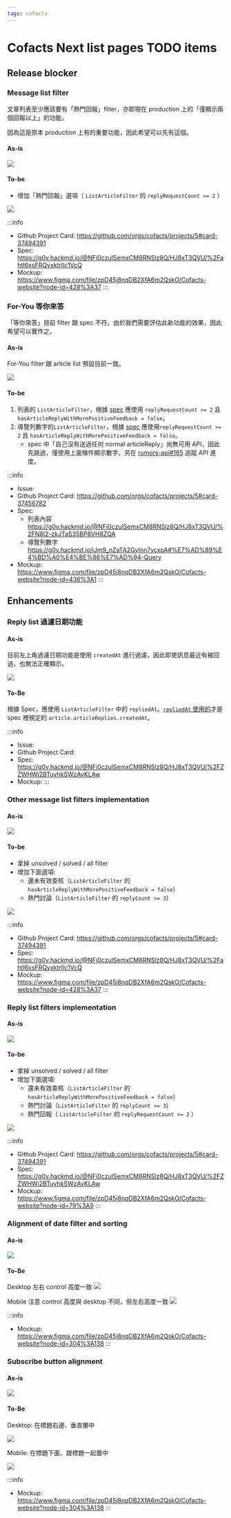 ```yaml
---
tags: cofacts
---
```


# Cofacts Next list pages TODO items

## Release blocker

### Message list filter

文章列表至少應該要有「熱門回報」filter，亦即現在 production 上的「僅顯示兩個回報以上」的功能。

因為這是原本 production 上有的重要功能，因此希望可以先有這個。

#### As-is
![](https://s3-ap-northeast-1.amazonaws.com/g0v-hackmd-images/uploads/upload_d0622de8a8c191168d0543325b8c06e7.png)

#### To-be

* 增加「熱門回報」選項（ `ListArticleFilter` 的 `replyRequestCount >= 2` ）

![](https://s3-ap-northeast-1.amazonaws.com/g0v-hackmd-images/uploads/upload_c54506e917c572c231dc3ca1395856f6.png)

:::info
- Github Project Card: https://github.com/orgs/cofacts/projects/5#card-37494391
- Spec: https://g0v.hackmd.io/@NFi0czulSemxCM8RNSlz8Q/HJ8xT3QVU/%2FahtI6xsFRQyxktrIlc1VcQ
- Mockup: https://www.figma.com/file/zpD45j8nqDB2XfA6m2QskO/Cofacts-website?node-id=428%3A37
:::


### For-You 等你來答

「等你來答」目前 filter 跟 spec 不符。由於我們需要評估此新功能的效果，因此希望可以實作之。

#### As-is

For-You filter 跟 article list 預設目前一致。

![](https://s3-ap-northeast-1.amazonaws.com/g0v-hackmd-images/uploads/upload_2e2c1d900293ee07033092c4c3a633d6.png)

#### To-be

1. 列表的 `ListArticleFilter`，根據 [spec](https://g0v.hackmd.io/@NFi0czulSemxCM8RNSlz8Q/HJ8xT3QVU/%2FN8I2-zkJTaS35BP8VH8ZQA) 應使用 `replyRequestCount >= 2` 且 `hasArticleReplyWithMorePositiveFeedback = false`。
2. 導覽列數字的`ListArticleFilter`，根據 [spec](https://g0v.hackmd.io/@NFi0czulSemxCM8RNSlz8Q/HJ8xT3QVU/%2FN8I2-zkJTaS35BP8VH8ZQA) 應使用`replyRequestCount >= 2` 且 `hasArticleReplyWithMorePositiveFeedback = false`。
    - spec 中「自己沒有送過任何 normal articleReply」尚無可用 API，因此先跳過，僅使用上面條件顯示數字。另在 [rumors-api#165](https://github.com/cofacts/rumors-api/issues/165) 追蹤 API 進度。

:::info
- Issue:
- Github Project Card: https://github.com/orgs/cofacts/projects/5#card-37456782
- Spec:
  - 列表內容 https://g0v.hackmd.io/@NFi0czulSemxCM8RNSlz8Q/HJ8xT3QVU/%2FN8I2-zkJTaS35BP8VH8ZQA
  - 導覽列數字 https://g0v.hackmd.io/iJm9_nZaTA2GyInn7ycxoA#%E7%AD%89%E4%BD%A0%E4%BE%86%E7%AD%94-Query
- Mockup: https://www.figma.com/file/zpD45j8nqDB2XfA6m2QskO/Cofacts-website?node-id=436%3A1
:::

## Enhancements

### Reply list 過濾日期功能

#### As-is

目前左上角過濾日期功能是使用 `createdAt` 進行過濾，因此即使訊息最近有被回過，也無法正確顯示。

![](https://s3-ap-northeast-1.amazonaws.com/g0v-hackmd-images/uploads/upload_f7c7c2ba7dffdba816ca74baf423913f.png)

#### To-Be

根據 Spec，應使用 `ListArticleFilter` 中的 `repliedAt`。[`repliedAt` 使用的](https://github.com/cofacts/rumors-api/blob/master/src/graphql/queries/ListArticles.js#L291-L311)才是 spec 裡規定的 `article.articleReplies.createdAt`。

:::info
- Issue:
- Github Project Card: 
- Spec: https://g0v.hackmd.io/@NFi0czulSemxCM8RNSlz8Q/HJ8xT3QVU/%2FZZWHWi2BTuyhkSWzAvKLAw
- Mockup: 
:::

### Other message list filters implementation

#### As-is
![](https://s3-ap-northeast-1.amazonaws.com/g0v-hackmd-images/uploads/upload_d0622de8a8c191168d0543325b8c06e7.png)

#### To-be
* 拿掉 unsolved / solved / all filter
* 增加下面選項:
  - 還未有效查核（`ListArticleFilter` 的 `hasArticleReplyWithMorePositiveFeedback = false`）
  - 熱門討論（`ListArticleFilter` 的 `replyCount >= 3`）

![](https://s3-ap-northeast-1.amazonaws.com/g0v-hackmd-images/uploads/upload_c54506e917c572c231dc3ca1395856f6.png)

:::info
- Github Project Card: https://github.com/orgs/cofacts/projects/5#card-37494391
- Spec: https://g0v.hackmd.io/@NFi0czulSemxCM8RNSlz8Q/HJ8xT3QVU/%2FahtI6xsFRQyxktrIlc1VcQ
- Mockup: https://www.figma.com/file/zpD45j8nqDB2XfA6m2QskO/Cofacts-website?node-id=428%3A37
:::

### Reply list filters implementation

#### As-is
![](https://s3-ap-northeast-1.amazonaws.com/g0v-hackmd-images/uploads/upload_be6f431bb498ef86dbd5bd3f6f0f35ea.png)

#### To-be
* 拿掉 unsolved / solved / all filter
* 增加下面選項:
  - 還未有效查核（`ListArticleFilter` 的 `hasArticleReplyWithMorePositiveFeedback = false`）
  - 熱門討論（`ListArticleFilter` 的 `replyCount >= 3`）
  - 熱門回報（ `ListArticleFilter` 的 `replyRequestCount >= 2` ）

![](https://user-images.githubusercontent.com/108608/80923827-88646080-8db8-11ea-8dea-faf365456f67.png)

:::info
- Github Project Card: https://github.com/orgs/cofacts/projects/5#card-37494391
- Spec: https://g0v.hackmd.io/@NFi0czulSemxCM8RNSlz8Q/HJ8xT3QVU/%2FZZWHWi2BTuyhkSWzAvKLAw
- Mockup: https://www.figma.com/file/zpD45j8nqDB2XfA6m2QskO/Cofacts-website?node-id=79%3A9
:::

### Alignment of date filter and sorting

#### As-is

![](https://s3-ap-northeast-1.amazonaws.com/g0v-hackmd-images/uploads/upload_1bca97104add2bd0c6df61dbca708763.png)


#### To-Be

Desktop
左右 control 高度一致
![](https://s3-ap-northeast-1.amazonaws.com/g0v-hackmd-images/uploads/upload_882c8d3a16a7a9f31e4b6bfe2f133bdf.png)

Mobile
注意 control 高度與 desktop 不同，但左右高度一致
![](https://s3-ap-northeast-1.amazonaws.com/g0v-hackmd-images/uploads/upload_6016392c20cb63a2775d7b5b9dfdb977.png)

:::info
- Mockup: https://www.figma.com/file/zpD45j8nqDB2XfA6m2QskO/Cofacts-website?node-id=304%3A138
:::


### Subscribe button alignment

#### As-is

![](https://s3-ap-northeast-1.amazonaws.com/g0v-hackmd-images/uploads/upload_d72ead9c1d7eee3a7e3a375e26a7be3d.png)


#### To-Be

Desktop: 在標題右邊、垂直擲中

![](https://s3-ap-northeast-1.amazonaws.com/g0v-hackmd-images/uploads/upload_91f272bea5ac942e5776703f2e950352.png)

Mobile: 在標題下面、跟標題一起置中

![](https://s3-ap-northeast-1.amazonaws.com/g0v-hackmd-images/uploads/upload_6847e6f04d8667813460fe44f6499513.png)


:::info
- Mockup: https://www.figma.com/file/zpD45j8nqDB2XfA6m2QskO/Cofacts-website?node-id=304%3A138
:::
